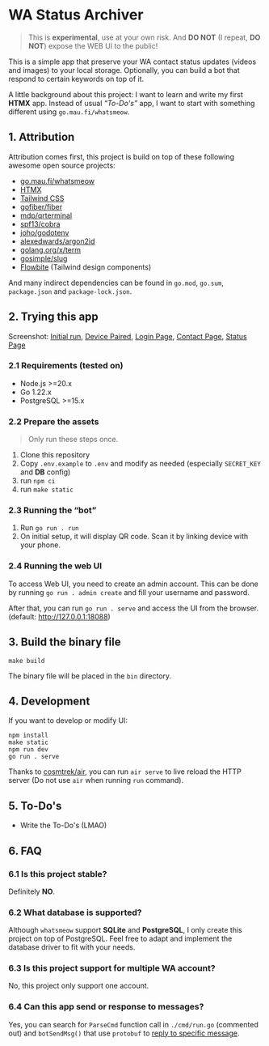# WA Status Archiver

> This is **experimental**, use at your own risk. And **DO NOT** (I repeat, **DO NOT**) expose the WEB UI to the public!

This is a simple app that preserve your WA contact status updates (videos and images) to your local storage. Optionally, you can build a bot that respond to certain keywords on top of it.

A little background about this project: I want to learn and write my first **HTMX** app. Instead of usual _“To-Do's”_ app, I want to start with something different using `go.mau.fi/whatsmeow`.

## 1. Attribution

Attribution comes first, this project is build on top of these following awesome open source projects:

-   [go.mau.fi/whatsmeow](https://github.com/tulir/whatsmeow/)
-   [HTMX](https://htmx.org/)
-   [Tailwind CSS](https://tailwindcss.com/)
-   [gofiber/fiber](https://github.com/gofiber/fiber)
-   [mdp/qrterminal](https://github.com/mdp/qrterminal)
-   [spf13/cobra](https://github.com/spf13/cobra)
-   [joho/godotenv](https://github.com/joho/godotenv)
-   [alexedwards/argon2id](https://github.com/alexedwards/argon2id)
-   [golang.org/x/term](https://pkg.go.dev/golang.org/x/term)
-   [gosimple/slug](https://github.com/gosimple/slug)
-   [Flowbite](https://flowbite.com) (Tailwind design components)

And many indirect dependencies can be found in `go.mod`, `go.sum`, `package.json` and `package-lock.json`.

## 2. Trying this app

Screenshot: [Initial run](./.github/assets/01-initial-run.jpg), [Device Paired](./.github/assets/02-paired.jpg), [Login Page](./.github/assets/03-login-page.jpg), [Contact Page](./.github/assets/04-web-ui-contact-page.jpg), [Status Page](./.github/assets/05-statuses-page.jpg)

### 2.1 Requirements (tested on)

-   Node.js >=20.x
-   Go 1.22.x
-   PostgreSQL >=15.x

### 2.2 Prepare the assets

> Only run these steps once.

1. Clone this repository
2. Copy `.env.example` to `.env` and modify as needed (especially `SECRET_KEY` and **DB** config)
3. run `npm ci`
4. run `make static`

### 2.3 Running the “bot”

1. Run `go run . run`
2. On initial setup, it will display QR code. Scan it by linking device with your phone.

### 2.4 Running the web UI

To access Web UI, you need to create an admin account. This can be done by running `go run . admin create` and fill your username and password.

After that, you can run `go run . serve` and access the UI from the browser. (default: http://127.0.0.1:18088)

## 3. Build the binary file

```shell
make build
```

The binary file will be placed in the `bin` directory.

## 4. Development

If you want to develop or modify UI:

```shell
npm install
make static
npm run dev
go run . serve
```

Thanks to [cosmtrek/air](https://github.com/cosmtrek/air), you can run `air serve` to live reload the HTTP server (Do not use `air` when running `run` command).

## 5. To-Do's

-   Write the To-Do's (LMAO)

## 6. FAQ

### 6.1 Is this project stable?

Definitely **NO**.

### 6.2 What database is supported?

Although `whatsmeow` support **SQLite** and **PostgreSQL**, I only create this project on top of PostgreSQL. Feel free to adapt and implement the database driver to fit with your needs.

### 6.3 Is this project support for multiple WA account?

No, this project only support one account.

### 6.4 Can this app send or response to messages?

Yes, you can search for `ParseCmd` function call in `./cmd/run.go` (commented out) and `botSendMsg()` that use `protobuf` to [reply to specific message](https://github.com/tulir/whatsmeow/issues/88).
